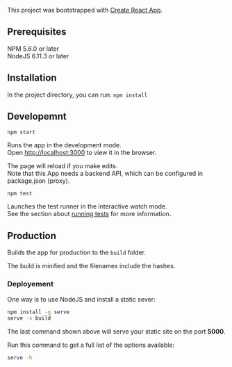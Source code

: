 This project was bootstrapped with [Create React App](https://github.com/facebookincubator/create-react-app).

## Prerequisites
NPM 5.6.0 or later  
NodeJS 6.11.3 or later

## Installation
In the project directory, you can run:
`npm install`

## Developemnt
`npm start`

Runs the app in the development mode.<br>
Open [http://localhost:3000](http://localhost:3000) to view it in the browser.

The page will reload if you make edits.<br>
Note that this App needs a backend API, which can be configured in package.json (proxy).

`npm test`

Launches the test runner in the interactive watch mode.<br>
See the section about [running tests](#running-tests) for more information.

## Production
Builds the app for production to the `build` folder.<br>

The build is minified and the filenames include the hashes.<br>

### Deployement
One way is to use NodeJS and install a static sever:

```sh
npm install -g serve
serve -s build
```

The last command shown above will serve your static site on the port **5000**.

Run this command to get a full list of the options available:

```sh
serve -h
```